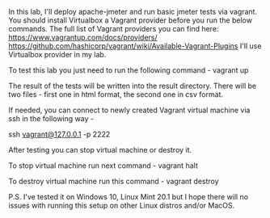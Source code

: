 In this lab, I'll deploy apache-jmeter and run basic jmeter tests via vagrant.
You should install Virtualbox a Vagrant provider before you run the below commands.
The full list of Vagrant providers you can find here: 
https://www.vagrantup.com/docs/providers/
https://github.com/hashicorp/vagrant/wiki/Available-Vagrant-Plugins
I'll use Virtualbox provider in my lab.

To test this lab you just need to run the following command -
vagrant up

The result of the tests will be written into the result directory. There will be two files - first one in html format, the second one in csv format.

If needed, you can connect to newly created Vagrant virtual machine via ssh in the following way -

ssh vagrant@127.0.0.1 -p 2222

After testing you can stop virtual machine or destroy it.

To stop virtual machine run next command -
vagrant halt

To destroy virtual machine run this command -
vagrant destroy

P.S. I've tested it on Windows 10, Linux Mint 20.1 but I hope there will no issues with running this setup on other Linux distros and/or MacOS.
